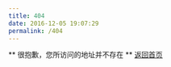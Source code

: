 ```yaml
---
title: 404
date: 2016-12-05 19:07:29
permalink: /404
---
```

** 很抱歉，您所访问的地址并不存在 **
[返回首页](https://hysg.github.io)
